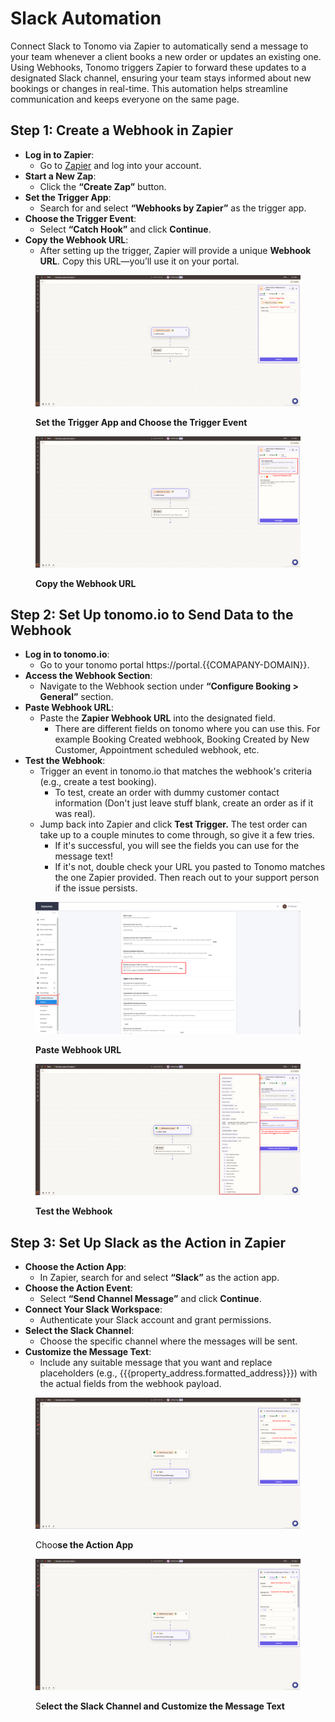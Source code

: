 # Slack Automation

Connect Slack to Tonomo via Zapier to automatically send a message to your team whenever a client books a new order or updates an existing one. Using Webhooks, Tonomo triggers Zapier to forward these updates to a designated Slack channel, ensuring your team stays informed about new bookings or changes in real-time. This automation helps streamline communication and keeps everyone on the same page.

## Step 1: Create a Webhook in Zapier

* **Log in to Zapier**:
  * Go to [Zapier](https://zapier.com) and log into your account.
* **Start a New Zap**:
  * Click the **“Create Zap”** button.
* **Set the Trigger App**:
  * Search for and select **“Webhooks by Zapier”** as the trigger app.
* **Choose the Trigger Event**:
  * Select **“Catch Hook”** and click **Continue**.
* **Copy the Webhook URL**:
  * After setting up the trigger, Zapier will provide a unique **Webhook URL**. Copy this URL—you’ll use it on your portal.

<figure><img src="../../.gitbook/assets/zapier3.png" alt=""><figcaption><p><strong>Set the Trigger App and Choose the Trigger Event</strong></p></figcaption></figure>

<figure><img src="../../.gitbook/assets/zapier4.png" alt=""><figcaption><p><strong>Copy the Webhook URL</strong></p></figcaption></figure>

## **Step 2: Set Up tonomo.io to Send Data to the Webhook**

* **Log in to tonomo.io**:
  * Go to your tonomo portal https://portal.\{{COMAPANY-DOMAIN\}}.
* **Access the Webhook Section**:
  * Navigate to the Webhook section under **“Configure Booking > General”** section.
* **Paste Webhook URL**:
  * Paste the **Zapier Webhook URL** into the designated field.
    * There are different fields on tonomo where you can use this. For example Booking Created webhook, Booking Created by New Customer, Appointment scheduled webhook, etc.
* **Test the Webhook**:
  * Trigger an event in tonomo.io that matches the webhook's criteria (e.g., create a test booking).
    * To test, create an order with dummy customer contact information (Don't just leave stuff blank, create an order as if it was real).&#x20;
  * Jump back into Zapier and click **Test Trigger.** The test order can take up to a couple minutes to come through, so give it a few tries.
    * If it's successful, you will see the fields you can use for the message text!&#x20;
    * If it's not, double check your URL you pasted to Tonomo matches the one Zapier provided. Then reach out to your support person if the issue persists.

<figure><img src="../../.gitbook/assets/zapier5.png" alt=""><figcaption><p><strong>Paste Webhook URL</strong></p></figcaption></figure>

<figure><img src="../../.gitbook/assets/zapier6.png" alt=""><figcaption><p><strong>Test the Webhook</strong></p></figcaption></figure>

## **Step 3: Set Up Slack as the Action in Zapier**

* **Choose the Action App**:
  * In Zapier, search for and select **“Slack”** as the action app.
* **Choose the Action Event**:
  * Select **“Send Channel Message”** and click **Continue**.
* **Connect Your Slack Workspace**:
  * Authenticate your Slack account and grant permissions.
* **Select the Slack Channel**:
  * Choose the specific channel where the messages will be sent.
* **Customize the Message Text**:
  * Include any suitable message that you want and replace placeholders (e.g., \{{{property\_address.formatted\_address\}}}) with the actual fields from the webhook payload.

<figure><img src="../../.gitbook/assets/zapier1.png" alt=""><figcaption><p>Choo<strong>se the Action App</strong></p></figcaption></figure>

<figure><img src="../../.gitbook/assets/zapier2.png" alt=""><figcaption><p>S<strong>elect the Slack Channel and Customize the Message Text</strong></p></figcaption></figure>
